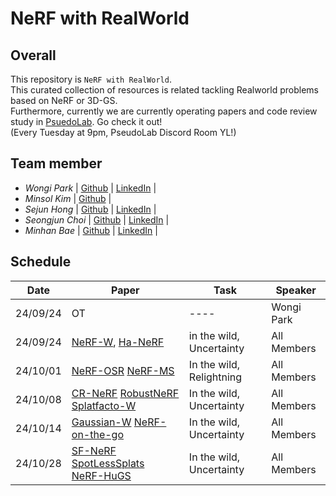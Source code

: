 # NeRF with RealWorld

## Overall
This repository is ```NeRF with RealWorld```.  <br/>  This curated collection of resources is related tackling Realworld problems based on NeRF or 3D-GS. <br/>  Furthermore, currently we are currently operating papers and code review study in [PsuedoLab](https://discord.gg/mNAT2GKM). Go check it out!  <br/> (Every Tuesday at 9pm, PseudoLab Discord Room YL!)

## Team member
- _Wongi Park_ | [Github](https://github.com/kalelpark) | [LinkedIn](https://www.linkedin.com/in/wongipark/) |
- _Minsol Kim_ | [Github](https://github.com/kim-minsol) |
- _Sejun Hong_ | [Github](https://github.com/SEJUNHONG) | [LinkedIn](https://www.linkedin.com/in/sejun-hong-073758289/) |
- _Seongjun Choi_ | [Github](https://github.com/DrawingProcess) | [LinkedIn](https://www.linkedin.com/in/seongjun-choi-60b718205/) |
- _Minhan Bae_ | [Github](https://github.com/Minhan-Bae) | [LinkedIn](https://www.linkedin.com/in/min-han-bae-00936a112/) |

## Schedule

| Date | Paper | Task | Speaker |
| -------- | -------- | ---- | ---- |
| 24/09/24 | OT       | ---- | Wongi Park |
| 24/09/24 | [NeRF-W](https://nerf-w.github.io/), [Ha-NeRF](https://github.com/rover-xingyu/Ha-NeRF) | in the wild, Uncertainty   | All Members |
| 24/10/01 | [NeRF-OSR](https://4dqv.mpi-inf.mpg.de/NeRF-OSR/) [NeRF-MS](https://nerf-ms.github.io/)      |   In the wild, Relightning   | All Members |
| 24/10/08 | [CR-NeRF](https://github.com/YifYang993/CR-NeRF-PyTorch) [RobustNeRF](https://arxiv.org/abs/2302.00833) [Splatfacto-W](https://arxiv.org/pdf/2407.12306)     | In the wild, Uncertainty   | All Members |
| 24/10/14 | [Gaussian-W](https://eastbeanzhang.github.io/GS-W/) [NeRF-on-the-go](https://rwn17.github.io/nerf-on-the-go/)     | In the wild, Uncertainty   | All Members |
| 24/10/28 | [SF-NeRF](https://arxiv.org/pdf/2303.03966) [SpotLessSplats](https://arxiv.org/pdf/2406.20055) [NeRF-HuGS](https://arxiv.org/abs/2403.17537)     | In the wild, Uncertainty   | All Members |



